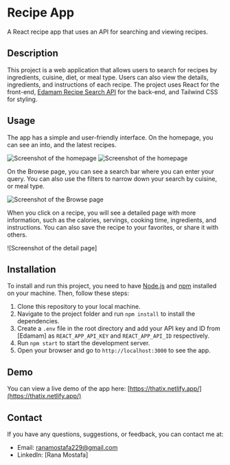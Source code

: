 # Recipe App

A React recipe app that uses an API for searching and viewing recipes.

## Description

This project is a web application that allows users to search for recipes by ingredients, cuisine, diet, or meal type. Users can also view the details, ingredients, and instructions of each recipe. The project uses React for the front-end, [Edamam Recipe Search API](https://developer.edamam.com/edamam-recipe-api) for the back-end, and Tailwind CSS for styling.

## Usage

The app has a simple and user-friendly interface. On the homepage, you can see an into, and the latest recipes.

![Screenshot of the homepage](https://github.com/ranamostafa229/real_estate_app/assets/57458722/c7faae54-3609-4d4a-9fd0-f62f85b355f3)  ![Screenshot of the homepage](https://github.com/ranamostafa229/real_estate_app/assets/57458722/2900bc7d-24ea-4480-bcd9-6b1ac8360b99)

On the Browse page, you can see a search bar where you can enter your query. You can also use the filters to narrow down your search by cuisine, or meal type.

![Screenshot of the Browse page](https://github.com/ranamostafa229/real_estate_app/assets/57458722/b101ac98-9fc1-4caa-871b-9b54928a9797)

When you click on a recipe, you will see a detailed page with more information, such as the calories, servings, cooking time, ingredients, and instructions. You can also save the recipe to your favorites, or share it with others.

![Screenshot of the detail page]

## Installation

To install and run this project, you need to have [Node.js](https://docs.github.com/en/get-started/writing-on-github/getting-started-with-writing-and-formatting-on-github/quickstart-for-writing-on-github) and [npm](https://docs.github.com/articles/markdown-basics) installed on your machine. Then, follow these steps:

1. Clone this repository to your local machine.
2. Navigate to the project folder and run `npm install` to install the dependencies.
3. Create a `.env` file in the root directory and add your API key and ID from [Edamam] as `REACT_APP_API_KEY` and `REACT_APP_API_ID` respectively.
4. Run `npm start` to start the development server.
5. Open your browser and go to `http://localhost:3000` to see the app.

## Demo

You can view a live demo of the app here: [https://thatix.netlify.app/](https://thatix.netlify.app/)
   
## Contact

If you have any questions, suggestions, or feedback, you can contact me at:

- Email: ranamostafa229@gmail.com
- LinkedIn: [Rana Mostafa]
